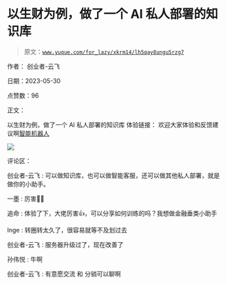 # 以生财为例，做了一个 AI 私人部署的知识库

> 原文：[`www.yuque.com/for_lazy/xkrm14/lh5qay8ungu5rzg7`](https://www.yuque.com/for_lazy/xkrm14/lh5qay8ungu5rzg7)

作者： 创业者-云飞

日期：2023-05-30

点赞数：96

正文：

以生财为例，做了一个 AI 私人部署的知识库 体验链接： 欢迎大家体验和反馈建议啊[智能机器人](https://henandouxue.com/bot/#/rur1x2)

![](img/7e7d4b31477f980906bee83058b21387.png)

评论区：

创业者-云飞 : 可以做知识库，也可以做智能客服，还可以做其他私人部署，就是做你的小助手。

一墨 : 厉害👍🏻

追命 : 体验了下，大佬厉害👍，可以分享如何训练的吗？我想做金融垂类小助手

Inge : 转圈转太久了，很容易就等不及划过去

创业者-云飞 : 服务器升级过了，现在改善了

孙伟悦 : 牛啊

创业者-云飞 : 有意愿交流 和 分销可以聊啊



